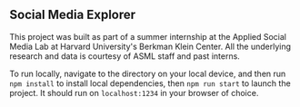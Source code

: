 ## Social Media Explorer

This project was built as part of a summer internship at the Applied Social Media Lab at Harvard University's Berkman Klein Center. All the underlying research and data is courtesy of ASML staff and past interns.

To run locally, navigate to the directory on your local device, and then run `npm install` to install local dependencies, then `npm run start` to launch the project. It should run on `localhost:1234` in your browser of choice.
